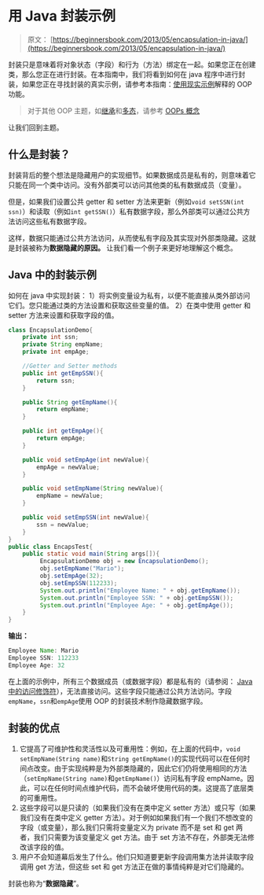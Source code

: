 # 用 Java 封装示例

> 原文： [https://beginnersbook.com/2013/05/encapsulation-in-java/](https://beginnersbook.com/2013/05/encapsulation-in-java/)

封装只是意味着将对象状态（字段）和行为（方法）绑定在一起。如果您正在创建类，那么您正在进行封装。在本指南中，我们将看到如何在 java 程序中进行封装，如果您正在寻找封装的真实示例，请参考本指南：[使用现实示例](https://beginnersbook.com/2013/03/oops-in-java-encapsulation-inheritance-polymorphism-abstraction/)解释的 OOP 功能。

> 对于其他 OOP 主题，如[继承](https://beginnersbook.com/2013/03/inheritance-in-java/)和[多态](https://beginnersbook.com/2013/03/polymorphism-in-java/)，请参考 [OOPs 概念](https://beginnersbook.com/2013/04/oops-concepts/)

让我们回到主题。

## 什么是封装？

封装背后的整个想法是隐藏用户的实现细节。如果数据成员是私有的，则意味着它只能在同一个类中访问。没有外部类可以访问其他类的私有数据成员（变量）。

但是，如果我们设置公共 getter 和 setter 方法来更新（例如`void setSSN(int ssn)`）和读取（例如`int getSSN()`）私有数据字段，那么外部类可以通过公共方法访问这些私有数据字段。

这样，数据只能通过公共方法访问，从而使私有字段及其实现对外部类隐藏。这就是封装被称为**数据隐藏的原因。** 让我们看一个例子来更好地理解这个概念。

## Java 中的封装示例

如何在 java 中实现封装：
1）将实例变量设为私有，以便不能直接从类外部访问它们。您只能通过类的方法设置和获取这些变量的值。
2）在类中使用 getter 和 setter 方法来设置和获取字段的值。

```java
class EncapsulationDemo{
    private int ssn;
    private String empName;
    private int empAge;

    //Getter and Setter methods
    public int getEmpSSN(){
        return ssn;
    }

    public String getEmpName(){
        return empName;
    }

    public int getEmpAge(){
        return empAge;
    }

    public void setEmpAge(int newValue){
        empAge = newValue;
    }

    public void setEmpName(String newValue){
        empName = newValue;
    }

    public void setEmpSSN(int newValue){
        ssn = newValue;
    }
}
public class EncapsTest{
    public static void main(String args[]){
         EncapsulationDemo obj = new EncapsulationDemo();
         obj.setEmpName("Mario");
         obj.setEmpAge(32);
         obj.setEmpSSN(112233);
         System.out.println("Employee Name: " + obj.getEmpName());
         System.out.println("Employee SSN: " + obj.getEmpSSN());
         System.out.println("Employee Age: " + obj.getEmpAge());
    } 
}
```

**输出：**

```java
Employee Name: Mario
Employee SSN: 112233
Employee Age: 32
```

在上面的示例中，所有三个数据成员（或数据字段）都是私有的（请参阅： [Java 中的访问修饰符](https://beginnersbook.com/2013/05/java-access-modifiers/)），无法直接访问。这些字段只能通过公共方法访问。字段`empName`，`ssn`和`empAge`使用 OOP 的封装技术制作隐藏数据字段。

## 封装的优点

1.  它提高了可维护性和灵活性以及可重用性：例如，在上面的代码中，`void setEmpName(String name)`和`String getEmpName()`的实现代码可以在任何时间点改变。由于实现纯粹是为外部类隐藏的，因此它们仍将使用相同的方法（`setEmpName(String name)`和`getEmpName()`）访问私有字段 empName。因此，可以在任何时间点维护代码，而不会破坏使用代码的类。这提高了底层类的可重用性。
2.  这些字段可以是只读的（如果我们没有在类中定义 setter 方法）或只写（如果我们没有在类中定义 getter 方法）。对于例如如果我们有一个我们不想改变的字段（或变量），那么我们只需将变量定义为 private 而不是 set 和 get 两者，我们只需要为该变量定义 get 方法。由于 set 方法不存在，外部类无法修改该字段的值。
3.  用户不会知道幕后发生了什么。他们只知道要更新字段调用集方法并读取字段调用 get 方法，但这些 set 和 get 方法正在做的事情纯粹是对它们隐藏的。

封装也称为“**数据隐藏**”。